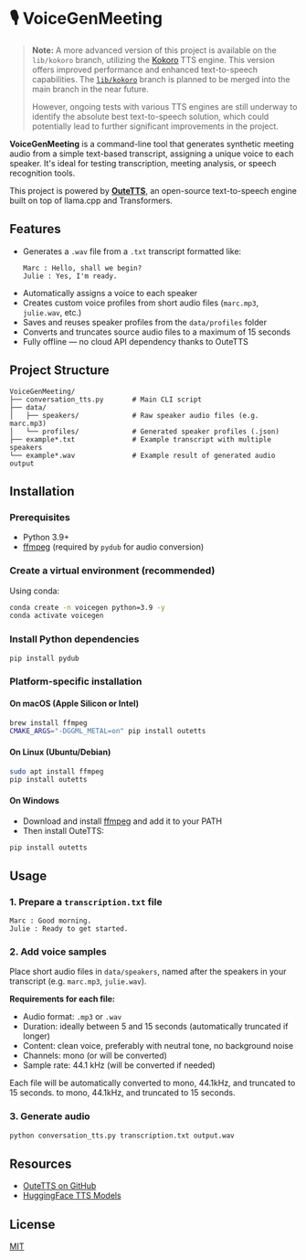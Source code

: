 # 🎙️ VoiceGenMeeting

> **Note:** A more advanced version of this project is available on the `lib/kokoro` branch, utilizing the [Kokoro](https://github.com/hexgrad/kokoro) TTS engine. This version offers improved performance and enhanced text-to-speech capabilities. The [`lib/kokoro`](https://github.com/jeanjerome/VoiceGenMeeting/tree/lib/kokoro) branch is planned to be merged into the main branch in the near future.
> 
> However, ongoing tests with various TTS engines are still underway to identify the absolute best text-to-speech solution, which could potentially lead to further significant improvements in the project.


**VoiceGenMeeting** is a command-line tool that generates synthetic meeting audio from a simple text-based transcript, assigning a unique voice to each speaker. It's ideal for testing transcription, meeting analysis, or speech recognition tools.

This project is powered by [**OuteTTS**](https://github.com/edwko/OuteTTS), an open-source text-to-speech engine built on top of llama.cpp and Transformers.


## Features

- Generates a `.wav` file from a `.txt` transcript formatted like:
  ```
  Marc : Hello, shall we begin?
  Julie : Yes, I'm ready.
  ```
- Automatically assigns a voice to each speaker
- Creates custom voice profiles from short audio files (`marc.mp3`, `julie.wav`, etc.)
- Saves and reuses speaker profiles from the `data/profiles` folder
- Converts and truncates source audio files to a maximum of 15 seconds
- Fully offline — no cloud API dependency thanks to OuteTTS


## Project Structure

```
VoiceGenMeeting/
├── conversation_tts.py       # Main CLI script
├── data/
│   ├── speakers/             # Raw speaker audio files (e.g. marc.mp3)
│   └── profiles/             # Generated speaker profiles (.json)
├── example*.txt              # Example transcript with multiple speakers
└── example*.wav              # Example result of generated audio output
```


## Installation

### Prerequisites
- Python 3.9+
- [ffmpeg](https://ffmpeg.org/) (required by `pydub` for audio conversion)

### Create a virtual environment (recommended)
Using conda:
```bash
conda create -n voicegen python=3.9 -y
conda activate voicegen
```

### Install Python dependencies
```bash
pip install pydub
```

### Platform-specific installation

#### On macOS (Apple Silicon or Intel)
```bash
brew install ffmpeg
CMAKE_ARGS="-DGGML_METAL=on" pip install outetts
```

#### On Linux (Ubuntu/Debian)
```bash
sudo apt install ffmpeg
pip install outetts
```

#### On Windows
- Download and install [ffmpeg](https://ffmpeg.org/download.html) and add it to your PATH
- Then install OuteTTS:
```bash
pip install outetts
```


## Usage

### 1. Prepare a `transcription.txt` file
```text
Marc : Good morning.
Julie : Ready to get started.
```

### 2. Add voice samples
Place short audio files in `data/speakers`, named after the speakers in your transcript (e.g. `marc.mp3`, `julie.wav`).

**Requirements for each file:**
- Audio format: `.mp3` or `.wav`
- Duration: ideally between 5 and 15 seconds (automatically truncated if longer)
- Content: clean voice, preferably with neutral tone, no background noise
- Channels: mono (or will be converted)
- Sample rate: 44.1 kHz (will be converted if needed)

Each file will be automatically converted to mono, 44.1kHz, and truncated to 15 seconds. to mono, 44.1kHz, and truncated to 15 seconds.

### 3. Generate audio
```bash
python conversation_tts.py transcription.txt output.wav
```


## Resources
- [OuteTTS on GitHub](https://github.com/edwko/OuteTTS)
- [HuggingFace TTS Models](https://huggingface.co/models?pipeline_tag=text-to-speech)


## License
[MIT](LICENSE)
